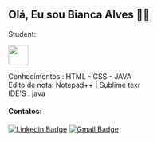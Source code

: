 ## Olá, Eu sou Bianca Alves :woman_technologist:

Student: <br />

<img src="https://cdn.jsdelivr.net/gh/devicons/devicon/icons/java/java-original.svg" width="40" height="40" /> 

Conhecimentos : HTML - CSS - JAVA  <br />
Edito de nota: Notepad++ | Sublime texr <br />
IDE'S : java


#### Contatos:
 [![Linkedin Badge](https://img.shields.io/badge/-LinkedIn-blue?style=flat-square&logo=Linkedin&logoColor=white&link=https://www.linkedin.com/in/bianca-alvessilva/)](https://www.linkedin.com/in/bianca-alvessilva/)
 [![Gmail Badge](https://img.shields.io/badge/-Gmail-c14438?style=flat-square&logo=Gmail&logoColor=white&link=mailto:alvessilva.bianca@hotmail.com)](mailto:alvessilva.bianca@hotmail.com)

